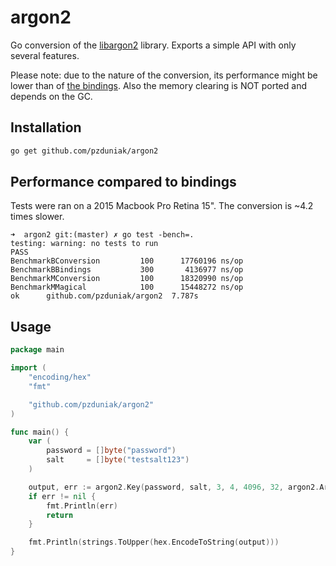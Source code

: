 # argon2

Go conversion of the [libargon2](https://github.com/P-H-C/phc-winner-argon2)
library. Exports a simple API with only several features.

Please note: due to the nature of the conversion, its performance might be lower
than of [the bindings](https://github.com/tvdburgt/go-argon2). Also the memory 
clearing is NOT ported and depends on the GC.

## Installation

```bash
go get github.com/pzduniak/argon2
```

## Performance compared to bindings

Tests were ran on a 2015 Macbook Pro Retina 15". The conversion is ~4.2 times
slower. 

```
➜  argon2 git:(master) ✗ go test -bench=.
testing: warning: no tests to run
PASS
BenchmarkBConversion	     100	  17760196 ns/op
BenchmarkBBindings  	     300	   4136977 ns/op
BenchmarkMConversion	     100	  18320990 ns/op
BenchmarkMMagical   	     100	  15448272 ns/op
ok  	github.com/pzduniak/argon2	7.787s
```

## Usage

```go
package main

import (
	"encoding/hex"
	"fmt"

	"github.com/pzduniak/argon2"
)

func main() {
	var (
		password = []byte("password")
		salt     = []byte("testsalt123")
	)

	output, err := argon2.Key(password, salt, 3, 4, 4096, 32, argon2.Argon2i)
	if err != nil {
		fmt.Println(err)
		return
	}

	fmt.Println(strings.ToUpper(hex.EncodeToString(output)))
}
```
